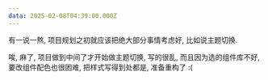 ```yaml
---
data: 2025-02-08T04:39:00.000Z
---
```


有一说一熬, 项目规划之初就应该把绝大部分事情考虑好, 比如说主题切换.

唉, 麻了, 项目做到中间了才开始做主题切换, 写的很乱, 而且因为选的组件库不好, 要改组件配色也很困难, 把样式写得到处都是, 准备重构了 :(